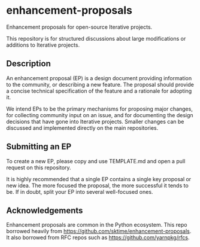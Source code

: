 # enhancement-proposals

Enhancement proposals for open-source Iterative projects.

This repository is for structured discussions about large modifications or additions to Iterative projects.

## Description

An enhancement proposal (EP) is a design document providing information to the community, or describing a new feature. The proposal should provide a concise technical specification of the feature and a rationale for adopting it.

We intend EPs to be the primary mechanisms for proposing major changes, for collecting community input on an issue, and for documenting the design decisions that have gone into Iterative projects. Smaller changes can be discussed and implemented directly on the main repositories.

## Submitting an EP

To create a new EP, please copy and use TEMPLATE.md and open a pull request on this repository.

It is highly recommended that a single EP contains a single key proposal or new idea. The more focused the proposal, the more successful it tends to be. If in doubt, split your EP into several well-focused ones.

## Acknowledgements 

Enhancement proposals are common in the Python ecosystem. This repo borrowed heavily from https://github.com/sktime/enhancement-proposals. It also borrowed from RFC repos such as https://github.com/yarnpkg/rfcs.

